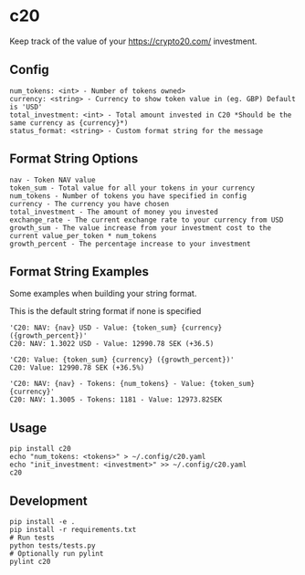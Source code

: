 c20
===

Keep track of the value of your https://crypto20.com/ investment.

Config
------
```
num_tokens: <int> - Number of tokens owned>
currency: <string> - Currency to show token value in (eg. GBP) Default is 'USD'
total_investment: <int> - Total amount invested in C20 *Should be the same currency as {currency}*)
status_format: <string> - Custom format string for the message
```

Format String Options
---------------------
```
nav - Token NAV value
token_sum - Total value for all your tokens in your currency
num_tokens - Number of tokens you have specified in config
currency - The currency you have chosen
total_investment - The amount of money you invested
exchange_rate - The current exchange rate to your currency from USD
growth_sum - The value increase from your investment cost to the current value_per_token * num_tokens
growth_percent - The percentage increase to your investment
```

Format String Examples
----------------------
Some examples when building your string format.

This is the default string format if none is specified
```
'C20: NAV: {nav} USD - Value: {token_sum} {currency} ({growth_percent})'
C20: NAV: 1.3022 USD - Value: 12990.78 SEK (+36.5)
```

```
'C20: Value: {token_sum} {currency} ({growth_percent})'
C20: Value: 12990.78 SEK (+36.5%)
```

```
'C20: NAV: {nav} - Tokens: {num_tokens} - Value: {token_sum}{currency}'
C20: NAV: 1.3005 - Tokens: 1181 - Value: 12973.82SEK
```

Usage
-----
```
pip install c20
echo "num_tokens: <tokens>" > ~/.config/c20.yaml
echo "init_investment: <investment>" >> ~/.config/c20.yaml
c20
```

Development
-----------
```
pip install -e .
pip install -r requirements.txt
# Run tests
python tests/tests.py
# Optionally run pylint
pylint c20
```

